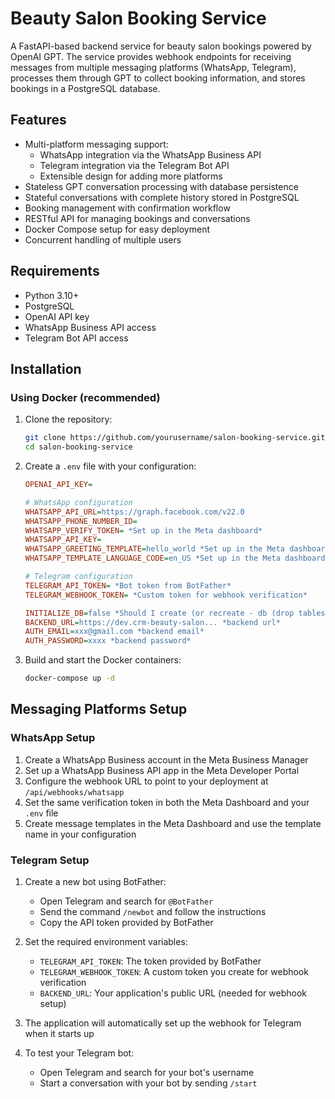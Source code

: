# Beauty Salon Booking Service

A FastAPI-based backend service for beauty salon bookings powered by OpenAI GPT. The service provides webhook endpoints for receiving messages from multiple messaging platforms (WhatsApp, Telegram), processes them through GPT to collect booking information, and stores bookings in a PostgreSQL database.

## Features

- Multi-platform messaging support:
  - WhatsApp integration via the WhatsApp Business API
  - Telegram integration via the Telegram Bot API
  - Extensible design for adding more platforms
- Stateless GPT conversation processing with database persistence
- Stateful conversations with complete history stored in PostgreSQL
- Booking management with confirmation workflow
- RESTful API for managing bookings and conversations
- Docker Compose setup for easy deployment
- Concurrent handling of multiple users

## Requirements

- Python 3.10+
- PostgreSQL
- OpenAI API key
- WhatsApp Business API access
- Telegram Bot API access

## Installation

### Using Docker (recommended)

1. Clone the repository:
   ```bash
   git clone https://github.com/yourusername/salon-booking-service.git
   cd salon-booking-service
   ```

2. Create a `.env` file with your configuration:
   ```ini
   OPENAI_API_KEY=
   
   # WhatsApp configuration
   WHATSAPP_API_URL=https://graph.facebook.com/v22.0
   WHATSAPP_PHONE_NUMBER_ID= 
   WHATSAPP_VERIFY_TOKEN= *Set up in the Meta dashboard*
   WHATSAPP_API_KEY=
   WHATSAPP_GREETING_TEMPLATE=hello_world *Set up in the Meta dashboard*
   WHATSAPP_TEMPLATE_LANGUAGE_CODE=en_US *Set up in the Meta dashboard*
   
   # Telegram configuration
   TELEGRAM_API_TOKEN= *Bot token from BotFather*
   TELEGRAM_WEBHOOK_TOKEN= *Custom token for webhook verification*
   
   INITIALIZE_DB=false *Should I create (or recreate - db (drop tables) when restarting)*
   BACKEND_URL=https://dev.crm-beauty-salon... *backend url*
   AUTH_EMAIL=xxx@gmail.com *backend email*
   AUTH_PASSWORD=xxxx *backend password*
   ```

3. Build and start the Docker containers:
   ```bash
   docker-compose up -d
   ```

## Messaging Platforms Setup

### WhatsApp Setup

1. Create a WhatsApp Business account in the Meta Business Manager
2. Set up a WhatsApp Business API app in the Meta Developer Portal
3. Configure the webhook URL to point to your deployment at `/api/webhooks/whatsapp`
4. Set the same verification token in both the Meta Dashboard and your `.env` file
5. Create message templates in the Meta Dashboard and use the template name in your configuration

### Telegram Setup

1. Create a new bot using BotFather:
   - Open Telegram and search for `@BotFather`
   - Send the command `/newbot` and follow the instructions
   - Copy the API token provided by BotFather

2. Set the required environment variables:
   - `TELEGRAM_API_TOKEN`: The token provided by BotFather
   - `TELEGRAM_WEBHOOK_TOKEN`: A custom token you create for webhook verification
   - `BACKEND_URL`: Your application's public URL (needed for webhook setup)

3. The application will automatically set up the webhook for Telegram when it starts up

4. To test your Telegram bot:
   - Open Telegram and search for your bot's username
   - Start a conversation with your bot by sending `/start`
   ```